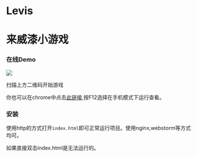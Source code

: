# Levis

# 来威漆小游戏

### 在线Demo

![](https://raw.githubusercontent.com/zicla/levis/master/img/qcode.png) 

扫描上方二维码开始游戏

你也可以在chrome中点击[此链接](http://levis.liyarou.com/),按F12选择在手机模式下运行查看。

### 安装

使用http的方式打开`index.html`即可正常运行项目。使用nginx,webstorm等方式均可。

如果直接双击index.html是无法运行的。

